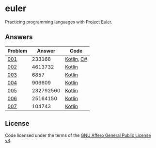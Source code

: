 # euler

Practicing programming languages with [Project Euler](https://projecteuler.net).

## Answers

| Problem | Answer | Code |
|---------|--------|--------|
| [001](https://projecteuler.net/problem=1) | 233168 | [Kotlin](./KotlinEuler/src/main/kotlin/Problem001.kt), [C#](./CSharpEuler/CSharpEuler/Problem001.cs) |
| [002](https://projecteuler.net/problem=2) | 4613732 | [Kotlin](./KotlinEuler/src/main/kotlin/Problem002.kt) |
| [003](https://projecteuler.net/problem=3) | 6857 | [Kotlin](./KotlinEuler/src/main/kotlin/Problem003.kt) |
| [004](https://projecteuler.net/problem=4) | 906609 | [Kotlin](./KotlinEuler/src/main/kotlin/Problem004.kt) |
| [005](https://projecteuler.net/problem=5) | 232792560 | [Kotlin](./KotlinEuler/src/main/kotlin/Problem005.kt) |
| [006](https://projecteuler.net/problem=6) | 25164150 | [Kotlin](./KotlinEuler/src/main/kotlin/Problem006.kt) |
| [007](https://projecteuler.net/problem=7) | 104743 | [Kotlin](./KotlinEuler/src/main/kotlin/Problem007.kt) |

## License

Code licensed under the terms of the [GNU Affero General Public License v3](LICENSE).
